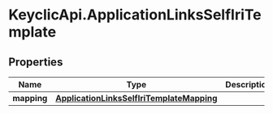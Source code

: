 # KeyclicApi.ApplicationLinksSelfIriTemplate

## Properties
Name | Type | Description | Notes
------------ | ------------- | ------------- | -------------
**mapping** | [**ApplicationLinksSelfIriTemplateMapping**](ApplicationLinksSelfIriTemplateMapping.md) |  | [optional] 



